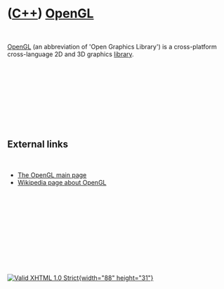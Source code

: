 



 

 

 

 

 

([C++](Cpp.htm)) [OpenGL](CppOpenGl.htm)
========================================

 

[OpenGL](CppOpenGl.htm) (an abbreviation of 'Open Graphics Library') is
a cross-platform cross-language 2D and 3D graphics
[library](CppLibrary.htm).

 

 

 

 

 

External links
--------------

 

-   [The OpenGL main page](http://www.opengl.org)
-   [Wikipedia page about OpenGL](http://en.wikipedia.org/wiki/OpenGL)

 

 

 

 

 





 

[![Valid XHTML 1.0 Strict](valid-xhtml10.png){width="88"
height="31"}](http://validator.w3.org/check?uri=referer)
